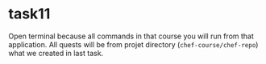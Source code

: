 # task11

Open terminal because all commands in that course you will run from that application. All quests will be from projet directory (`chef-course/chef-repo`) what we created in last task.
